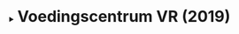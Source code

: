 <details>
  <summary><h1 style="display:inline">Voedingscentrum VR (2019)</h1></summary>
![](assets/images/vc.png)

The project: A VR experience that playfully teaches children how to develop healthy eating habits develped by [Fantazm](https://www.fantazm.com){:target="_blank"}.
{: .text-justify}

Role: Game Developer  
Duration: 6 months  
Team size: 6~8  
Platform: SteamVR with HTC Vive  
Engine/Language: Unity/C#  

I developed most of the gameplay in this project, including SteamVR and Leap Motion integration. You can read more about this project on [the postmortem I wrote on it](https://sometimesicode.wordpress.com/2019/07/29/postmorten-developing-an-educational-kiosk-vr-game-for-windows-mixed-reality/){:target="_blank"}.
{: .text-justify}
</details>